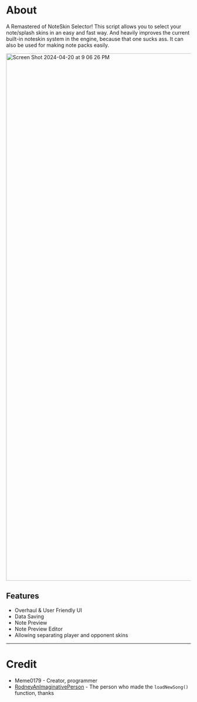 # About
A Remastered of NoteSkin Selector! This script allows you to select your note/splash skins in an easy and fast way. And heavily improves the current built-in noteskin system in the engine, because that one sucks ass. It can also be used for making note packs easily.

<img width="1440" alt="Screen Shot 2024-04-20 at 9 06 26 PM" src="https://github.com/Meme1079/NoteSkin-Selector-Remaster/assets/101881784/02cca4d7-eee2-4a4b-b001-d4a275214918">


## Features
- Overhaul & User Friendly UI
- Data Saving
- Note Preview
- Note Preview Editor
- Allowing separating player and opponent skins

***

# Credit
- Meme0179 - Creator, programmer
- [RodneyAnImaginativePerson](https://github.com/RodneyAnImaginativePerson) - The person who made the `loadNewSong()` function, thanks
